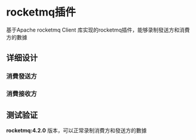 # rocketmq插件

基于Apache rocketmq Client 库实现的rocketmq插件，能够录制發送方和消費方的數據


## 详细设计

### 消費發送方

### 消費接收方
 
## 测试验证

**rocketmq:4.2.0** 版本，可以正常录制消費方和發送方的數據
